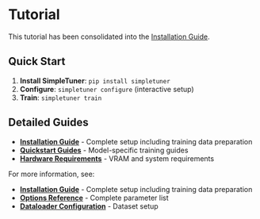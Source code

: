 # Tutorial

This tutorial has been consolidated into the [Installation Guide](/documentation/INSTALL.md).

## Quick Start

1. **Install SimpleTuner**: `pip install simpletuner`
2. **Configure**: `simpletuner configure` (interactive setup)
3. **Train**: `simpletuner train`

## Detailed Guides

- **[Installation Guide](/documentation/INSTALL.md)** - Complete setup including training data preparation
- **[Quickstart Guides](/documentation/QUICKSTART.md)** - Model-specific training guides
- **[Hardware Requirements](../README.md#hardware-requirements)** - VRAM and system requirements

For more information, see:
- **[Installation Guide](/documentation/INSTALL.md)** - Complete setup including training data preparation
- **[Options Reference](/documentation/OPTIONS.md)** - Complete parameter list
- **[Dataloader Configuration](/documentation/DATALOADER.md)** - Dataset setup
